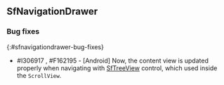 ## SfNavigationDrawer

### Bug fixes
{:#sfnavigationdrawer-bug-fixes}

* \#I306917 , #F162195 - [Android] Now, the content view is updated properly when navigating with [SfTreeView](https://help.syncfusion.com/cr/xamarin/Syncfusion.XForms.TreeView.html) control, which used inside the `ScrollView`. 
